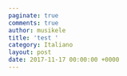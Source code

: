 ```yaml
---
paginate: true
comments: true
author: musikele
title: 'test '
category: Italiano
layout: post
date: 2017-11-17 00:00:00 +0000
---
```

